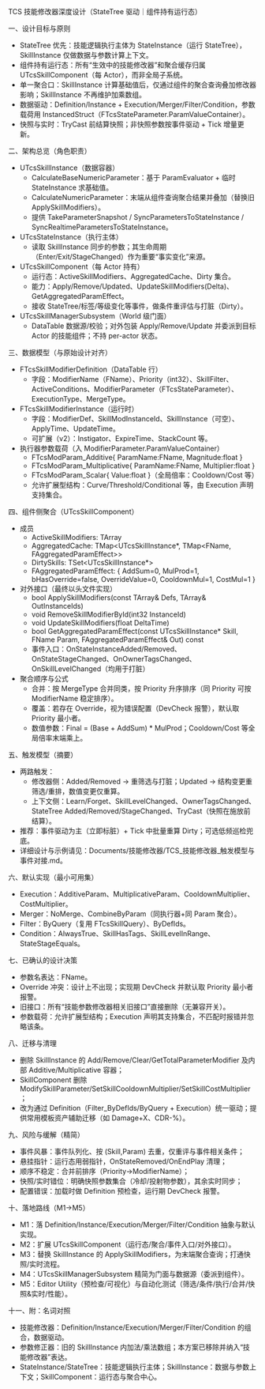 TCS 技能修改器深度设计（StateTree 驱动｜组件持有运行态）

一、设计目标与原则
- StateTree 优先：技能逻辑执行主体为 StateInstance（运行 StateTree），SkillInstance 仅做数据与参数计算上下文。
- 组件持有运行态：所有“生效中的技能修改器”和聚合缓存归属 UTcsSkillComponent（每 Actor），而非全局子系统。
- 单一聚合口：SkillInstance 计算基础值后，仅通过组件的聚合查询叠加修改器影响；SkillInstance 不再维护加乘数组。
- 数据驱动：Definition/Instance + Execution/Merger/Filter/Condition，参数载荷用 InstancedStruct（FTcsStateParameter.ParamValueContainer）。
- 快照与实时：TryCast 前结算快照；非快照参数按事件驱动 + Tick 增量更新。

二、架构总览（角色职责）
- UTcsSkillInstance（数据容器）
  - CalculateBaseNumericParameter：基于 ParamEvaluator + 临时 StateInstance 求基础值。
  - CalculateNumericParameter：末端从组件查询聚合结果并叠加（替换旧 ApplySkillModifiers）。
  - 提供 TakeParameterSnapshot / SyncParametersToStateInstance / SyncRealtimeParametersToStateInstance。
- UTcsStateInstance（执行主体）
  - 读取 SkillInstance 同步的参数；其生命周期（Enter/Exit/StageChanged）作为重要“事实变化”来源。
- UTcsSkillComponent（每 Actor 持有）
  - 运行态：ActiveSkillModifiers、AggregatedCache、Dirty 集合。
  - 能力：Apply/Remove/Updated、UpdateSkillModifiers(Delta)、GetAggregatedParamEffect。
  - 接收 StateTree/标签/等级变化等事件，做条件重评估与打脏（Dirty）。
- UTcsSkillManagerSubsystem（World 级门面）
  - DataTable 数据源/校验；对外包装 Apply/Remove/Update 并委派到目标 Actor 的技能组件；不持 per-actor 状态。

三、数据模型（与原始设计对齐）
- FTcsSkillModifierDefinition（DataTable 行）
  - 字段：ModifierName（FName）、Priority（int32）、SkillFilter、ActiveConditions、ModifierParameter（FTcsStateParameter）、ExecutionType、MergeType。
- FTcsSkillModifierInstance（运行时）
  - 字段：ModifierDef、SkillModInstanceId、SkillInstance（可空）、ApplyTime、UpdateTime。
  - 可扩展（v2）：Instigator、ExpireTime、StackCount 等。
- 执行器参数载荷（入 ModifierParameter.ParamValueContainer）
  - FTcsModParam_Additive{ ParamName:FName, Magnitude:float }
  - FTcsModParam_Multiplicative{ ParamName:FName, Multiplier:float }
  - FTcsModParam_Scalar{ Value:float }（全局倍率：Cooldown/Cost 等）
  - 允许扩展型结构：Curve/Threshold/Conditional 等，由 Execution 声明支持集合。

四、组件侧聚合（UTcsSkillComponent）
- 成员
  - ActiveSkillModifiers: TArray<FTcsSkillModifierInstance>
  - AggregatedCache: TMap<UTcsSkillInstance*, TMap<FName, FAggregatedParamEffect>>
  - DirtySkills: TSet<UTcsSkillInstance*>
  - FAggregatedParamEffect: { AddSum=0, MulProd=1, bHasOverride=false, OverrideValue=0, CooldownMul=1, CostMul=1 }
- 对外接口（最终以头文件实现）
  - bool ApplySkillModifiers(const TArray<FTcsSkillModifierDefinition>& Defs, TArray<int32>& OutInstanceIds)
  - void RemoveSkillModifierById(int32 InstanceId)
  - void UpdateSkillModifiers(float DeltaTime)
  - bool GetAggregatedParamEffect(const UTcsSkillInstance* Skill, FName Param, FAggregatedParamEffect& Out) const
  - 事件入口：OnStateInstanceAdded/Removed、OnStateStageChanged、OnOwnerTagsChanged、OnSkillLevelChanged（均用于打脏）
- 聚合顺序与公式
  - 合并：按 MergeType 合并同类，按 Priority 升序排序（同 Priority 可按 ModifierName 稳定排序）。
  - 覆盖：若存在 Override，视为错误配置（DevCheck 报警），默认取 Priority 最小者。
  - 数值参数：Final = (Base + AddSum) * MulProd；Cooldown/Cost 等全局倍率末端乘上。

五、触发模型（摘要）
- 两路触发：
  - 修改器侧：Added/Removed → 重筛选与打脏；Updated → 结构变更重筛选/重排，数值变更仅重算。
  - 上下文侧：Learn/Forget、SkillLevelChanged、OwnerTagsChanged、StateTree Added/Removed/StageChanged、TryCast（快照在施放前结算）。
- 推荐：事件驱动为主（立即标脏）+ Tick 中批量重算 Dirty；可选低频巡检兜底。
- 详细设计与示例请见：Documents/技能修改器/TCS_技能修改器_触发模型与事件对接.md。

六、默认实现（最小可用集）
- Execution：AdditiveParam、MultiplicativeParam、CooldownMultiplier、CostMultiplier。
- Merger：NoMerge、CombineByParam（同执行器+同 Param 聚合）。
- Filter：ByQuery（复用 FTcsSkillQuery）、ByDefIds。
- Condition：AlwaysTrue、SkillHasTags、SkillLevelInRange、StateStageEquals。

七、已确认的设计决策
- 参数名表达：FName。
- Override 冲突：设计上不出现；实现期 DevCheck 并默认取 Priority 最小者报警。
- 旧接口：所有“技能参数修改器相关旧接口”直接删除（无兼容开关）。
- 参数载荷：允许扩展型结构；Execution 声明其支持集合，不匹配时报错并忽略该条。

八、迁移与清理
- 删除 SkillInstance 的 Add/Remove/Clear/GetTotalParameterModifier 及内部 Additive/Multiplicative 容器；
- SkillComponent 删除 ModifySkillParameter/SetSkillCooldownMultiplier/SetSkillCostMultiplier；
- 改为通过 Definition（Filter_ByDefIds/ByQuery + Execution）统一驱动；提供常用模板资产辅助迁移（如 Damage+X、CDR-%）。

九、风险与缓解（精简）
- 事件风暴：事件队列化、按 (Skill,Param) 去重，仅重评与事件相关条件；
- 悬挂指针：运行态用弱指针，OnStateRemoved/OnEndPlay 清理；
- 顺序不稳定：合并前排序（Priority→ModifierName）；
- 快照/实时错位：明确快照参数集合（冷却/投射物参数），其余实时同步；
- 配置错误：加载时做 Definition 预检查，运行期 DevCheck 报警。

十、落地路线（M1→M5）
- M1：落 Definition/Instance/Execution/Merger/Filter/Condition 抽象与默认实现。
- M2：扩展 UTcsSkillComponent（运行态/聚合/事件入口/对外接口）。
- M3：替换 SkillInstance 的 ApplySkillModifiers，为末端聚合查询；打通快照/实时流程。
- M4：UTcsSkillManagerSubsystem 精简为门面与数据源（委派到组件）。
- M5：Editor Utility（预检查/可视化）与自动化测试（筛选/条件/执行/合并/快照&实时/性能）。

十一、附：名词对照
- 技能修改器：Definition/Instance/Execution/Merger/Filter/Condition 的组合，数据驱动。
- 参数修正器：旧的 SkillInstance 内加法/乘法数组；本方案已移除并纳入“技能修改器”表达。
- StateInstance/StateTree：技能逻辑执行主体；SkillInstance：数据与参数上下文；SkillComponent：运行态与聚合中心。
